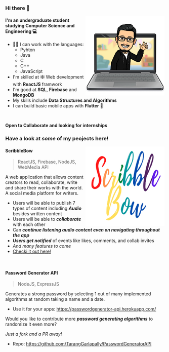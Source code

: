 ### Hi there 👋
<div>
<img align = "right" alt="Tarang's Bitmoji" src="/my_bitmoji.png" width="250px" height="250px"></img> 
</div>


#### I'm an undergraduate student studying **Computer Science and Engineering** 💻
 
 - 👨‍💻 I can work with the languages:
      * Pyhton 
      * Java
      * C
      * C++
      * JavaScript
 - I'm skilled at 🕸️ Web development with **ReactJS** framwork 
 - I'm good at **SQL**, **Firebase** and **MongoDB**
 - My skills include **Data Structures and Algorithms**
 - I can build basic mobile apps with **Flutter** 📱
 
<br />

**Open to Collaborate and looking for internships**

 ### Have a look at _**some**_ of my **peojects** here!
 
 <div>
<img align = "right" alt="Tarang's Bitmoji" src="/ScribbleBow.png" width="250px" height="250px"></img> 
</div>
 

 #### **ScribbleBow**
 
 > ReactJS, Firebase, NodeJS, WebMedia API 
 
A web application that allows content creators to read,
collaborate, write and share their works with the world. A social
media platform for writers.
 
* Users will be able to publish 7 types of content including _**Audio**_ besides  written content
* Users will be able to _**collaborate**_ with each other
* Can _**continue listening audio content even on navigating throughout the app**_
* _**Users get notified**_ of events like likes, comments, and collab invites
* _And many features to come_
* [Checki it out here!](https://scribblebow.web.app/)

<br />

#### **Password Generator API**

> NodeJS, ExpressJS

Generates a strong password by selecting 1 out of many
implemented algorithms at random taking a name and a date.
* Use it for your apps: https://passwordgenerator-api.herokuapp.com/


Would you like to contribute more _**password generating algorithms**_ to randomize it even more?

_Just a fork and a PR away!_

* Repo: https://github.com/TarangGarlapally/PasswordGeneratorAPI

<!--
**TarangGarlapally/TarangGarlapally** is a ✨ _special_ ✨ repository because its `README.md` (this file) appears on your GitHub profile.

Here are some ideas to get you started:

- 🔭 I’m currently working on ...
- 🌱 I’m currently learning ...
- 👯 I’m looking to collaborate on ...
- 🤔 I’m looking for help with ...
- 💬 Ask me about ...
- 📫 How to reach me: ...
- 😄 Pronouns: ...
- ⚡ Fun fact: ...
-->
